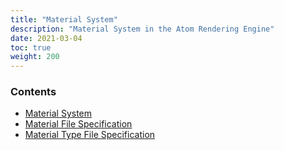 ```yaml
---
title: "Material System"
description: "Material System in the Atom Rendering Engine"
date: 2021-03-04
toc: true
weight: 200
---
```


### Contents
- [Material System](materials.md)
- [Material File Specification](material-file-spec.md)
- [Material Type File Specification](material-type-file-spec.md)
